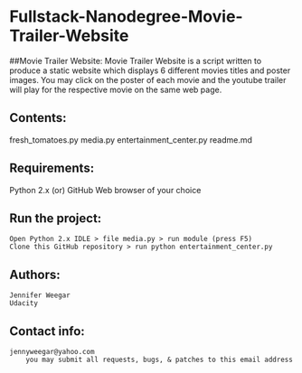 # Fullstack-Nanodegree-Movie-Trailer-Website
##Movie Trailer Website:
Movie Trailer Website is a script written to produce a static website which displays 6 different movies titles and poster images. You may click on the poster of each movie and the youtube trailer will play for the respective movie on the same web page.

## Contents:
fresh_tomatoes.py
    media.py
    entertainment_center.py
    readme.md

## Requirements:
Python 2.x (or) GitHub
Web browser of your choice

## Run the project:
    Open Python 2.x IDLE > file media.py > run module (press F5)
    Clone this GitHub repository > run python entertainment_center.py

## Authors:
    Jennifer Weegar
    Udacity

## Contact info:
    jennyweegar@yahoo.com
        you may submit all requests, bugs, & patches to this email address


